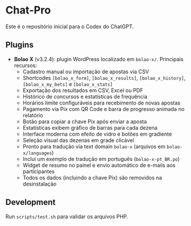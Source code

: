 # Chat-Pro

Este é o repositório inicial para o Codex do ChatGPT.

## Plugins

 - **Bolao X** (v3.2.4): plugin WordPress localizado em `bolao-x/`.
   Principais recursos:
   - Cadastro manual ou importação de apostas via CSV
   - Shortcodes `[bolao_x_form]`, `[bolao_x_results]`, `[bolao_x_history]`, `[bolao_x_my_bets]` e `[bolao_x_stats]`
   - Exportação dos resultados em CSV, Excel ou PDF
   - Histórico de concursos e estatísticas de frequência
   - Horários limite configuráveis para recebimento de novas apostas
   - Pagamento via Pix com QR Code e barra de progresso animada no relatório
   - Botão para copiar a chave Pix após enviar a aposta
   - Estatísticas exibem gráfico de barras para cada dezena
   - Interface moderna com efeito de vidro e botões em gradiente
   - Seleção visual das dezenas em grade clicável
   - Pronto para tradução via text domain `bolao-x` (arquivos em `bolao-x/languages`)
   - Inclui um exemplo de tradução em português (`bolao-x-pt_BR.po`)
   - Widget de resumo no painel e envio automático de e-mails aos participantes
   - Todos os dados (incluindo a chave Pix) são removidos na desinstalação

## Development
Run `scripts/test.sh` para validar os arquivos PHP.
